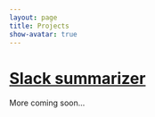 ```yaml
---
layout: page
title: Projects
show-avatar: true
---
```


# [Slack summarizer](https://lkhphuc.github.io/slack-visual-summary/)

More coming soon...
